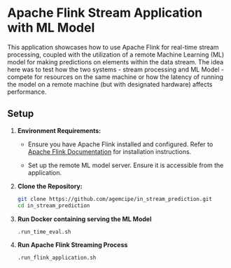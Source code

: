 # Apache Flink Stream Application with ML Model
This application showcases how to use Apache Flink for real-time stream processing, coupled with the utilization of a remote Machine Learning (ML) model for making predictions on elements within the data stream.
The idea here was to test how the two systems - stream processing and ML Model - compete for resources on the same machine or how the latency of running the model on a remote machine (but with designated hardware) affects performance.  

## Setup

1. **Environment Requirements:**
   - Ensure you have Apache Flink installed and configured. Refer to [Apache Flink Documentation](https://ci.apache.org/projects/flink/flink-docs-release-1.14/) for installation instructions.

   - Set up the remote ML model server. Ensure it is accessible from the application.

2. **Clone the Repository:**
   ```bash
   git clone https://github.com/agemcipe/in_stream_prediction.git
   cd in_stream_prediction
   ```
3. **Run Docker containing serving the ML Model**
   ```bash
   .run_time_eval.sh
   ```
4. **Run Apache Flink Streaming Process**
   ```bash
   .run_flink_application.sh
   ```  

